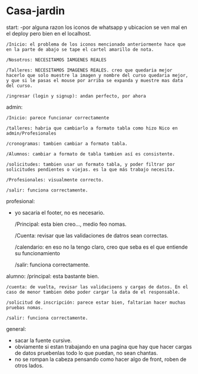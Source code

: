 # Casa-jardin

start:
-por alguna razon los iconos de whatsapp y ubicacion se ven mal en el deploy pero bien en el localhost.
	
	/Inicio: el problema de los iconos mencionado anteriormente hace que en la parte de abajo se tape el cartel amarillo de nota.
	
	/Nosotros: NECESITAMOS IAMGENES REALES

	/Talleres: NECESITAMOS IMAGENES REALES. creo que quedaria mejor hacerlo que solo muestre la imagen y nombre del curso quedaria mejor, y que si le pasas el mouse por arriba se expanda y muestre mas data del curso.

	/ingresar (login y signup): andan perfecto, por ahora


admin:

	/Inicio: parece funcionar correctamente

	/talleres: habria que cambiarlo a formato tabla como hizo Nico en admin/Profesionales

	/cronogramas: tambien cambiar a formato tabla.

	/Alumnos: cambiar a formato de tabla tambien así es consistente.
	
	/solicitudes: tambien usar un formato tabla, y poder filtrar por solicitudes pendientes o viejas. es la que más trabajo necesita.

	/Profesionales: visualmente correcto.  

	/salir: funciona correctamente.


profesional:
- yo sacaria el footer, no es necesario.


	/Principal: esta bien creo..., medio feo nomas.
	
	/Cuenta: revisar que las validaciones de datros sean correctas.

	/calendario: en eso no la tengo claro, creo que seba es el que entiende su funcionamiento

	/salir: funciona correctamente.
	

alumno:
	/principal: esta bastante bien.
	
	/cuenta: de vuelta, revisar las validacioens y cargas de datos. En el caso de menor tambien debo poder cargar la data de el responsable.

	/solicitud de inscripción: parece estar bien, faltarian hacer muchas pruebas nomas.
	
	/salir: funciona correctamente.


general: 
- sacar la fuente cursive.
- obviamente si estan trabajando en una pagina que hay que hacer cargas de datos pruebenlas  todo lo que puedan, no sean chantas.
- no se rompan la cabeza pensando como hacer algo de front, roben de otros lados.